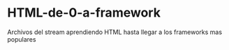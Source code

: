 # HTML-de-0-a-framework
Archivos del stream aprendiendo HTML hasta llegar a los frameworks mas populares

